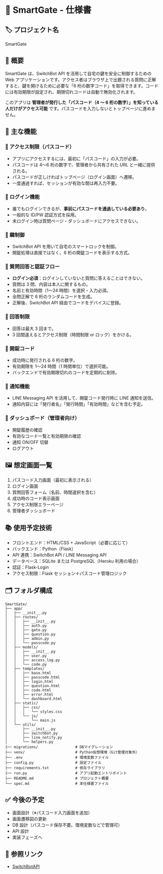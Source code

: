 # 📘 SmartGate - 仕様書

## 🏷️ プロジェクト名

SmartGate

## 🎯 概要

SmartGate は、SwitchBot API を活用して自宅の鍵を安全に制御するための Web アプリケーションです。アクセス者はブラウザ上で出題される質問に正解すると、鍵を開けるために必要な「6 桁の数字コード」を取得できます。コードには有効期限が設定され、期限切れコードは自動で無効化されます。

このアプリは **管理者が発行した「パスコード（4 ～ 6 桁の数字）」を知っている人だけがアクセス可能** です。パスコードを入力しないとトップページに進めません。

## 🔐 主な機能

### 🔸 アクセス制限（パスコード）

- アプリにアクセスするには、最初に「パスコード」の入力が必要。
- パスコードは 4〜6 桁の数字で、管理者から共有された URL と一緒に提供される。
- パスコードが正しければトップページ（ログイン画面）へ遷移。
- 一度通過すれば、セッションが有効な間は再入力不要。

### 🔸 ログイン機能

- 誰でもログインできるが、**事前にパスコードを通過している必要あり**。
- 一般的な ID/PW 認証方式を採用。
- 未ログイン時は質問ページ・ダッシュボードにアクセスできない。

### 🔸 鍵制御

- SwitchBot API を用いて自宅のスマートロックを制御。
- 開錠処理は直接ではなく、6 桁の開錠コードを表示する方式。

### 🔸 質問回答と認証フロー

- **ログイン必須**：ログインしていないと質問に答えることはできない。
- 質問は 3 問、内容は本人に関するもの。
- 名前と有効時間（1〜24 時間）を選択・入力必須。
- 全問正解で 6 桁のランダムコードを生成。
- 正解後、SwitchBot API 経由でコードをデバイスに登録。

### 🔸 回答制限

- 回答は最大 3 回まで。
- 3 回間違えるとアクセス制限（時間制限 or ロック）をかける。

### 🔸 開錠コード

- 成功時に発行される 6 桁の数字。
- 有効期限を 1〜24 時間（1 時間単位）で選択可能。
- バックエンドで有効期限切れのコードを定期的に削除。

### 🔸 通知機能

- LINE Messaging API を活用して、開錠コード発行時に LINE 通知を送信。
- 通知内容には「発行者名」「発行時間」「有効時間」などを含む予定。

### 🔸 ダッシュボード（管理者向け）

- 開錠履歴の確認
- 有効なコード一覧と有効期限の確認
- 通知 ON/OFF 切替
- ログアウト

## 🖼️ 想定画面一覧

1. パスコード入力画面（最初に表示される）
2. ログイン画面
3. 質問回答フォーム（名前、時間選択を含む）
4. 成功時のコード表示画面
5. アクセス制限エラーページ
6. 管理者ダッシュボード

## 📚 使用予定技術

- フロントエンド：HTML/CSS + JavaScript（必要に応じて）
- バックエンド：Python（Flask）
- API 連携：SwitchBot API / LINE Messaging API
- データベース：SQLite または PostgreSQL（Heroku 利用の場合）
- 認証：Flask-Login
- アクセス制限：Flask セッション＋パスコード管理ロジック

## 🗂️ フォルダ構成

```
SmartGate/
├── app/
│   ├── __init__.py
│   ├── routes/
│   │   ├── __init__.py
│   │   ├── auth.py
│   │   ├── gate.py
│   │   ├── question.py
│   │   ├── admin.py
│   │   └── passcode.py
│   ├── models/
│   │   ├── __init__.py
│   │   ├── user.py
│   │   ├── access_log.py
│   │   └── code.py
│   ├── templates/
│   │   ├── base.html
│   │   ├── passcode.html
│   │   ├── login.html
│   │   ├── question.html
│   │   ├── code.html
│   │   ├── error.html
│   │   └── dashboard.html
│   ├── static/
│   │   ├── css/
│   │   │   └── styles.css
│   │   └── js/
│   │       └── main.js
│   └── utils/
│       ├── __init__.py
│       ├── switchbot.py
│       ├── line_notify.py
│       └── helpers.py
├── migrations/                 # DBマイグレーション
├── venv/                       # Python仮想環境（Git管理対象外）
├── .env                        # 環境変数ファイル
├── config.py                   # 設定ファイル
├── requirements.txt            # 依存ライブラリ
├── run.py                      # アプリ起動エントリポイント
├── README.md                   # プロジェクト概要
└── spec.md                     # 本仕様書ファイル
```

## ✅ 今後の予定

- 画面設計（※パスコード入力画面を追加）
- 画面遷移図の更新
- DB 設計（パスコード保存不要。環境変数などで管理可）
- API 設計
- 実装フェーズへ

## 🔸 参照リンク

- [SwitchBotAPI](https://github.com/OpenWonderLabs/SwitchBotAPI)
